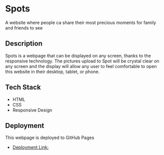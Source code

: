 # Spots

A website where people ca share their most precious moments for family and friends to see

## Description

Spots is a webpage that can be displayed on any screen, thanks to the responsive technology. The pictures upload to Spot will be crystal clear on any screen and the display will allow any user to feel comfortable to open this website in their desktop, tablet, or phone. 

## Tech Stack

- HTML
- CSS
- Responsive Design

## Deployment

This webpage is deployed to GitHub Pages

- [Deployment Link:](https://roselin-trinidad.github.io/se_project_spots/)


